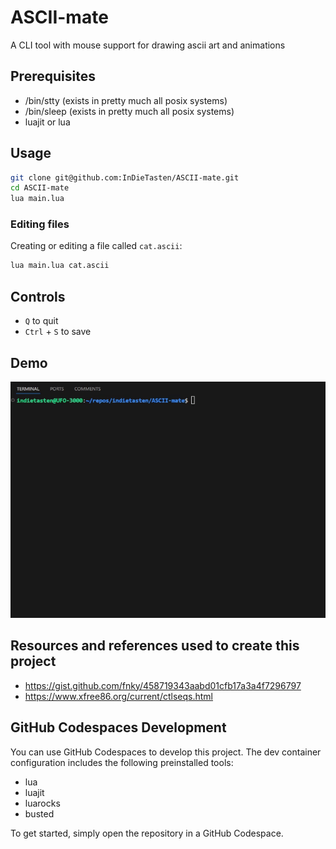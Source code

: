 # ASCII-mate
A CLI tool with mouse support for drawing ascii art and animations

## Prerequisites
- /bin/stty (exists in pretty much all posix systems)
- /bin/sleep (exists in pretty much all posix systems)
- luajit or lua

## Usage
```bash
git clone git@github.com:InDieTasten/ASCII-mate.git
cd ASCII-mate
lua main.lua
```

### Editing files

Creating or editing a file called `cat.ascii`:
```bash
lua main.lua cat.ascii
```

## Controls
- `Q` to quit
- `Ctrl` + `S` to save


## Demo
![Demo](docs/media/demo.gif)

## Resources and references used to create this project
- https://gist.github.com/fnky/458719343aabd01cfb17a3a4f7296797
- https://www.xfree86.org/current/ctlseqs.html

## GitHub Codespaces Development

You can use GitHub Codespaces to develop this project. The dev container configuration includes the following preinstalled tools:

- lua
- luajit
- luarocks
- busted

To get started, simply open the repository in a GitHub Codespace.
